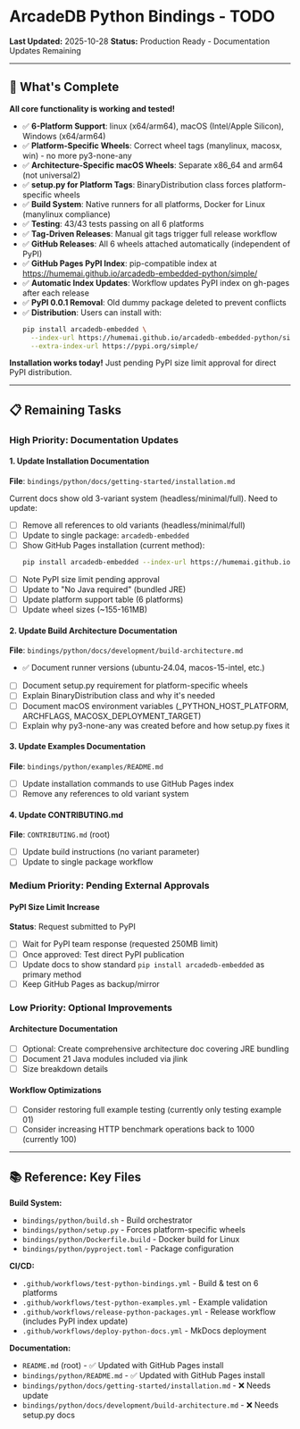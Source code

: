# ArcadeDB Python Bindings - TODO

**Last Updated:** 2025-10-28
**Status:** Production Ready - Documentation Updates Remaining

---

## 🎉 What's Complete

**All core functionality is working and tested!**

- ✅ **6-Platform Support**: linux (x64/arm64), macOS (Intel/Apple Silicon), Windows (x64/arm64)
- ✅ **Platform-Specific Wheels**: Correct wheel tags (manylinux, macosx, win) - no more py3-none-any
- ✅ **Architecture-Specific macOS Wheels**: Separate x86_64 and arm64 (not universal2)
- ✅ **setup.py for Platform Tags**: BinaryDistribution class forces platform-specific wheels
- ✅ **Build System**: Native runners for all platforms, Docker for Linux (manylinux compliance)
- ✅ **Testing**: 43/43 tests passing on all 6 platforms
- ✅ **Tag-Driven Releases**: Manual git tags trigger full release workflow
- ✅ **GitHub Releases**: All 6 wheels attached automatically (independent of PyPI)
- ✅ **GitHub Pages PyPI Index**: pip-compatible index at https://humemai.github.io/arcadedb-embedded-python/simple/
- ✅ **Automatic Index Updates**: Workflow updates PyPI index on gh-pages after each release
- ✅ **PyPI 0.0.1 Removal**: Old dummy package deleted to prevent conflicts
- ✅ **Distribution**: Users can install with:
  ```bash
  pip install arcadedb-embedded \
    --index-url https://humemai.github.io/arcadedb-embedded-python/simple/ \
    --extra-index-url https://pypi.org/simple/
  ```

**Installation works today!** Just pending PyPI size limit approval for direct PyPI distribution.

---

## 📋 Remaining Tasks

### High Priority: Documentation Updates

#### 1. Update Installation Documentation
**File**: `bindings/python/docs/getting-started/installation.md`

Current docs show old 3-variant system (headless/minimal/full). Need to update:

- [ ] Remove all references to old variants (headless/minimal/full)
- [ ] Update to single package: `arcadedb-embedded`
- [ ] Show GitHub Pages installation (current method):
  ```bash
  pip install arcadedb-embedded --index-url https://humemai.github.io/arcadedb-embedded-python/simple/
  ```
- [ ] Note PyPI size limit pending approval
- [ ] Update to "No Java required" (bundled JRE)
- [ ] Update platform support table (6 platforms)
- [ ] Update wheel sizes (~155-161MB)

#### 2. Update Build Architecture Documentation
**File**: `bindings/python/docs/development/build-architecture.md`

- ✅ Document runner versions (ubuntu-24.04, macos-15-intel, etc.)
- [ ] Document setup.py requirement for platform-specific wheels
- [ ] Explain BinaryDistribution class and why it's needed
- [ ] Document macOS environment variables (_PYTHON_HOST_PLATFORM, ARCHFLAGS, MACOSX_DEPLOYMENT_TARGET)
- [ ] Explain why py3-none-any was created before and how setup.py fixes it

#### 3. Update Examples Documentation
**File**: `bindings/python/examples/README.md`

- [ ] Update installation commands to use GitHub Pages index
- [ ] Remove any references to old variant system

#### 4. Update CONTRIBUTING.md
**File**: `CONTRIBUTING.md` (root)

- [ ] Update build instructions (no variant parameter)
- [ ] Update to single package workflow

### Medium Priority: Pending External Approvals

#### PyPI Size Limit Increase
**Status**: Request submitted to PyPI

- [ ] Wait for PyPI team response (requested 250MB limit)
- [ ] Once approved: Test direct PyPI publication
- [ ] Update docs to show standard `pip install arcadedb-embedded` as primary method
- [ ] Keep GitHub Pages as backup/mirror

### Low Priority: Optional Improvements

#### Architecture Documentation
- [ ] Optional: Create comprehensive architecture doc covering JRE bundling
- [ ] Document 21 Java modules included via jlink
- [ ] Size breakdown details

#### Workflow Optimizations
- [ ] Consider restoring full example testing (currently only testing example 01)
- [ ] Consider increasing HTTP benchmark operations back to 1000 (currently 100)

---

## 📚 Reference: Key Files

**Build System:**
- `bindings/python/build.sh` - Build orchestrator
- `bindings/python/setup.py` - Forces platform-specific wheels
- `bindings/python/Dockerfile.build` - Docker build for Linux
- `bindings/python/pyproject.toml` - Package configuration

**CI/CD:**
- `.github/workflows/test-python-bindings.yml` - Build & test on 6 platforms
- `.github/workflows/test-python-examples.yml` - Example validation
- `.github/workflows/release-python-packages.yml` - Release workflow (includes PyPI index update)
- `.github/workflows/deploy-python-docs.yml` - MkDocs deployment

**Documentation:**
- `README.md` (root) - ✅ Updated with GitHub Pages install
- `bindings/python/README.md` - ✅ Updated with GitHub Pages install
- `bindings/python/docs/getting-started/installation.md` - ❌ Needs update
- `bindings/python/docs/development/build-architecture.md` - ❌ Needs setup.py docs
